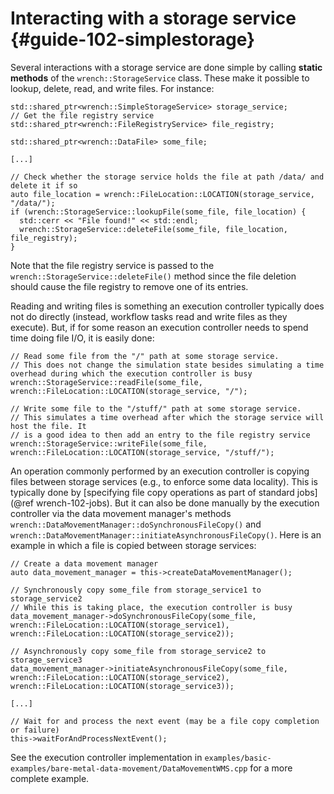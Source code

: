 Interacting with a storage service  {#guide-102-simplestorage}
============

Several interactions with a storage service are done simple by calling
**static methods** of the `wrench::StorageService` class. These make it possible
to lookup, delete, read, and write files. For instance:

~~~~~~~~~~~~~{.cpp}
std::shared_ptr<wrench::SimpleStorageService> storage_service;
// Get the file registry service
std::shared_ptr<wrench::FileRegistryService> file_registry;

std::shared_ptr<wrench::DataFile> some_file;

[...]

// Check whether the storage service holds the file at path /data/ and delete it if so
auto file_location = wrench::FileLocation::LOCATION(storage_service, "/data/");
if (wrench::StorageService::lookupFile(some_file, file_location) {
  std::cerr << "File found!" << std::endl;
  wrench::StorageService::deleteFile(some_file, file_location, file_registry);
}
~~~~~~~~~~~~~

Note that the file registry service is passed to the
`wrench::StorageService::deleteFile()` method since the file deletion
should cause the file registry to remove one of its entries.

Reading and writing files is something an execution controller typically does not do directly (instead,
workflow tasks read and write files as they execute). But, if for some reason
an execution controller needs to spend time doing file I/O, it is easily done:

~~~~~~~~~~~~~{.cpp}
// Read some file from the "/" path at some storage service. 
// This does not change the simulation state besides simulating a time overhead during which the execution controller is busy
wrench::StorageService::readFile(some_file, wrench::FileLocation::LOCATION(storage_service, "/");

// Write some file to the "/stuff/" path at some storage service. 
// This simulates a time overhead after which the storage service will host the file. It
// is a good idea to then add an entry to the file registry service
wrench::StorageService::writeFile(some_file, wrench::FileLocation::LOCATION(storage_service, "/stuff/");

~~~~~~~~~~~~~


An operation commonly  performed by an execution controller is copying files between storage services (e.g., to 
enforce some data locality).  This is typically done by [specifying file copy operations as part of standard jobs](@ref wrench-102-jobs). But it can also be done manually by the execution controller via
the data movement manager's methods 
`wrench::DataMovementManager::doSynchronousFileCopy()` and 
`wrench::DataMovementManager::initiateAsynchronousFileCopy()`.  Here is an example
in which a file is copied between storage services:

~~~~~~~~~~~~~{.cpp}
// Create a data movement manager
auto data_movement_manager = this->createDataMovementManager();

// Synchronously copy some_file from storage_service1 to storage_service2
// While this is taking place, the execution controller is busy
data_movement_manager->doSynchronousFileCopy(some_file, wrench::FileLocation::LOCATION(storage_service1), wrench::FileLocation::LOCATION(storage_service2));

// Asynchronously copy some_file from storage_service2 to storage_service3
data_movement_manager->initiateAsynchronousFileCopy(some_file, wrench::FileLocation::LOCATION(storage_service2), wrench::FileLocation::LOCATION(storage_service3));

[...]

// Wait for and process the next event (may be a file copy completion or failure)
this->waitForAndProcessNextEvent();
~~~~~~~~~~~~~

See the execution controller implementation in `examples/basic-examples/bare-metal-data-movement/DataMovementWMS.cpp` for a more complete example.


